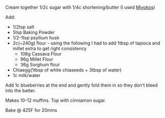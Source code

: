 Cream together 1/2c sugar with 1/4c shortening/butter (I used [Miyokos](https://www.miyokos.com/products/european-style-plant-milk-butter-unsalted))

Add:
- 1/2tsp salt
- 5tsp Baking Powder
- 1/2-1tsp psyllium husk
- 2c(~240g) flour - using the following I had to add 1tbsp of tapioca and millet extra to get right consistency 
  - 108g Cassava Flour
  - 96g Millet Flour
  - 36g Sorghum flour 
- Chiaegg(1tbsp of white chiaseeds + 3tbsp of water)
- 1c milk/water


Add 1c blueberries at the end and gently fold them in so they don't bleed into the batter. 

Makes 10-12 muffins. Top with cinniamon sugar.

Bake @ 425F for 20mins
